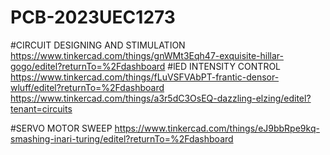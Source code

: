 # PCB-2023UEC1273
#CIRCUIT DESIGNING AND STIMULATION
https://www.tinkercad.com/things/gnWMt3Eqh47-exquisite-hillar-gogo/editel?returnTo=%2Fdashboard
#lED INTENSITY CONTROL
https://www.tinkercad.com/things/fLuVSFVAbPT-frantic-densor-wluff/editel?returnTo=%2Fdashboard 
  https://www.tinkercad.com/things/a3r5dC3OsEQ-dazzling-elzing/editel?tenant=circuits

#SERVO MOTOR SWEEP
https://www.tinkercad.com/things/eJ9bbRpe9kq-smashing-inari-turing/editel?returnTo=%2Fdashboard
